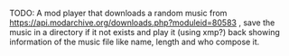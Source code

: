 
TODO: A mod player that downloads a random music from 
  https://api.modarchive.org/downloads.php?moduleid=80583
, save the music in a directory if it not exists and play it (using xmp?)
back showing information of the music file like name, length and who compose it.
